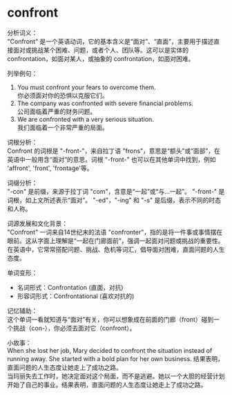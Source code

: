 # confront

分析词义：  
"Confront" 是一个英语动词，它的基本含义是“面对”、“直面”，主要用于描述直接面对或挑战某个困难、问题，或者个人、团队等。这可以是实体的 confrontation，如面对某人，或抽象的 confrontation，如面对困难。

  

列举例句：

  

1.  You must confront your fears to overcome them.  
    你必须面对你的恐惧以克服它们。
2.  The company was confronted with severe financial problems.  
    公司面临着严重的财务问题。
3.  We are confronted with a very serious situation.  
    我们面临着一个非常严重的局面。

  

词根分析：  
Confront 的词根是 "-front-"，来自拉丁语 "frons"，意思是“额头”或“面部”，在英语中一般用含“面对”的意思。词根 "-front-" 也可以在其他单词中找到，例如 'affront', 'front', 'frontage'等。

  

词缀分析：  
"-con" 是前缀，来源于拉丁词 "com"，含意是“一起”或“与…一起”。 "-front-" 是词根，如上文所述表示“面对”。 "-ed"，"-ing" 和 "-s" 是后缀，表示不同的时态和人称。

  

词源发展和文化背景：  
"Confront" 一词来自14世纪末的法语 "confronter"，指的是将一件事或事情摆在眼前。这从字面上理解是“一起在门廊面前”，强调一起面对问题或挑战的重要性。在英语中，它常常搭配问题、挑战、危机等词汇，倡导面对困难，直面问题的人生态度。

  

单词变形：

  

*   名词形式：Confrontation (直面，对抗)
*   形容词形式：Confrontational (喜欢对抗的)

  

记忆辅助：  
这个单词一看就知道与“面对”有关，你可以想象成在前面的门廊（front）碰到一个挑战（con-），你必须去面对它（confront）。

  

小故事：  
When she lost her job, Mary decided to confront the situation instead of running away. She started with a bold plan for her own business. 结果表明，直面问题的人生态度让她走上了成功之路。  
当玛丽失去工作时，她决定面对这个局面，而不是逃避。她以一个大胆的经营计划开始了自己的事业。结果表明，直面问题的人生态度让她走上了成功之路。
